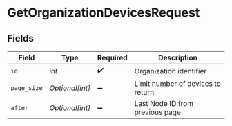 # GetOrganizationDevicesRequest


## Fields

| Field                             | Type                              | Required                          | Description                       |
| --------------------------------- | --------------------------------- | --------------------------------- | --------------------------------- |
| `id`                              | *int*                             | :heavy_check_mark:                | Organization identifier           |
| `page_size`                       | *Optional[int]*                   | :heavy_minus_sign:                | Limit number of devices to return |
| `after`                           | *Optional[int]*                   | :heavy_minus_sign:                | Last Node ID from previous page   |